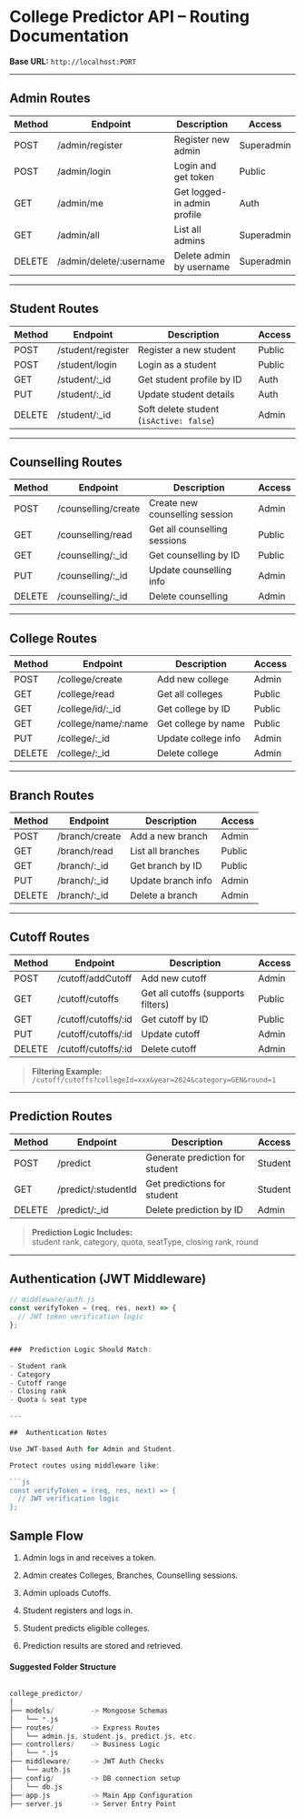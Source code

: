 #  College Predictor API – Routing Documentation

**Base URL:** `http://localhost:PORT`

---

##  Admin Routes

| Method | Endpoint                 | Description                     | Access      |
|--------|--------------------------|---------------------------------|-------------|
| POST   | /admin/register          | Register new admin              | Superadmin  |
| POST   | /admin/login             | Login and get token             | Public      |
| GET    | /admin/me                | Get logged-in admin profile     | Auth        |
| GET    | /admin/all               | List all admins                 | Superadmin  |
| DELETE | /admin/delete/:username | Delete admin by username        | Superadmin  |

---

##  Student Routes

| Method | Endpoint           | Description                             | Access |
|--------|--------------------|-----------------------------------------|--------|
| POST   | /student/register  | Register a new student                  | Public |
| POST   | /student/login     | Login as a student                      | Public |
| GET    | /student/:_id      | Get student profile by ID               | Auth   |
| PUT    | /student/:_id      | Update student details                  | Auth   |
| DELETE | /student/:_id      | Soft delete student (`isActive: false`) | Admin  |

---

##  Counselling Routes

| Method | Endpoint              | Description                        | Access |
|--------|-----------------------|------------------------------------|--------|
| POST   | /counselling/create   | Create new counselling session     | Admin  |
| GET    | /counselling/read     | Get all counselling sessions       | Public |
| GET    | /counselling/:_id     | Get counselling by ID              | Public |
| PUT    | /counselling/:_id     | Update counselling info            | Admin  |
| DELETE | /counselling/:_id     | Delete counselling                 | Admin  |

---

##  College Routes

| Method | Endpoint                  | Description                          | Access |
|--------|---------------------------|--------------------------------------|--------|
| POST   | /college/create           | Add new college                      | Admin  |
| GET    | /college/read             | Get all colleges                     | Public |
| GET    | /college/id/:_id          | Get college by ID                    | Public |
| GET    | /college/name/:name       | Get college by name                  | Public |
| PUT    | /college/:_id             | Update college info                  | Admin  |
| DELETE | /college/:_id             | Delete college                       | Admin  |

---

##  Branch Routes

| Method | Endpoint           | Description            | Access |
|--------|--------------------|------------------------|--------|
| POST   | /branch/create     | Add a new branch       | Admin  |
| GET    | /branch/read       | List all branches      | Public |
| GET    | /branch/:_id       | Get branch by ID       | Public |
| PUT    | /branch/:_id       | Update branch info     | Admin  |
| DELETE | /branch/:_id       | Delete a branch        | Admin  |

---

##  Cutoff Routes

| Method | Endpoint               | Description                           | Access |
|--------|------------------------|---------------------------------------|--------|
| POST   | /cutoff/addCutoff      | Add new cutoff                        | Admin  |
| GET    | /cutoff/cutoffs        | Get all cutoffs (supports filters)    | Public |
| GET    | /cutoff/cutoffs/:id    | Get cutoff by ID                      | Public |
| PUT    | /cutoff/cutoffs/:id    | Update cutoff                         | Admin  |
| DELETE | /cutoff/cutoffs/:id    | Delete cutoff                         | Admin  |

>  **Filtering Example:**  
> `/cutoff/cutoffs?collegeId=xxx&year=2024&category=GEN&round=1`

---

##  Prediction Routes

| Method | Endpoint             | Description                           | Access  |
|--------|----------------------|---------------------------------------|---------|
| POST   | /predict             | Generate prediction for student       | Student |
| GET    | /predict/:studentId  | Get predictions for student           | Student |
| DELETE | /predict/:_id        | Delete prediction by ID               | Admin   |

>  **Prediction Logic Includes:**  
> student rank, category, quota, seatType, closing rank, round

---

##  Authentication (JWT Middleware)

```js
// middleware/auth.js
const verifyToken = (req, res, next) => {
  // JWT token verification logic
};


###  Prediction Logic Should Match:

- Student rank  
- Category  
- Cutoff range  
- Closing rank  
- Quota & seat type  

---

##  Authentication Notes

Use JWT-based Auth for Admin and Student.

Protect routes using middleware like:

```js
const verifyToken = (req, res, next) => {
  // JWT verification logic
};
```


##  Sample Flow
1. Admin logs in and receives a token.

2. Admin creates Colleges, Branches, Counselling sessions.

3. Admin uploads Cutoffs.

4. Student registers and logs in.

5. Student predicts eligible colleges.

6. Prediction results are stored and retrieved.


#### Suggested Folder Structure
```rust

college_predictor/
│
├── models/         -> Mongoose Schemas
│   └── *.js
├── routes/         -> Express Routes
│   └── admin.js, student.js, predict.js, etc.
├── controllers/    -> Business Logic
│   └── *.js
├── middleware/     -> JWT Auth Checks
│   └── auth.js
├── config/         -> DB connection setup
│   └── db.js
├── app.js          -> Main App Configuration
├── server.js       -> Server Entry Point
```
